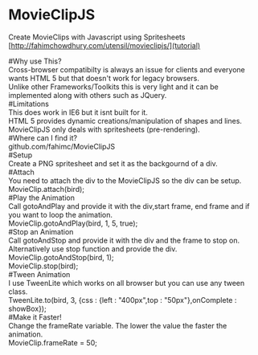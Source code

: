 MovieClipJS
===========

Create MovieClips with Javascript using Spritesheets  
[http://fahimchowdhury.com/utensil/movieclipjs/](tutorial)
  
#Why use This?  
Cross-browser compatibilty is always an issue for clients and everyone wants HTML 5 but that doesn't work for legacy browsers.  
Unlike other Frameworks/Toolkits this is very light and it can be implemented along with others such as JQuery.  
#Limitations  
This does work in IE6 but it isnt built for it.  
HTML 5 provides dynamic creations/manipulation of shapes and lines. MovieClipJS only deals with spritesheets (pre-rendering).  
#Where can I find it?  
github.com/fahimc/MovieClipJS  
#Setup  
Create a PNG spritesheet and set it as the backgournd of a div.  
#Attach  
You need to attach the div to the MovieClipJS so the div can be setup.  
MovieClip.attach(bird);  
#Play the Animation  
Call gotoAndPlay and provide it with the div,start frame, end frame and if you want to loop the animation.  
MovieClip.gotoAndPlay(bird, 1, 5, true);  
#Stop an Animation  
Call gotoAndStop and provide it with the div and the frame to stop on. Alternatively use stop function and provide the div.  
MovieClip.gotoAndStop(bird, 1);  
MovieClip.stop(bird);  
#Tween Animation  
I use TweenLite which works on all browser but you can use any tween class.  
TweenLite.to(bird, 3, {css : {left : "400px",top : "50px"},onComplete : showBox});  
#Make it Faster!  
Change the frameRate variable. The lower the value the faster the animation.  
MovieClip.frameRate = 50;  